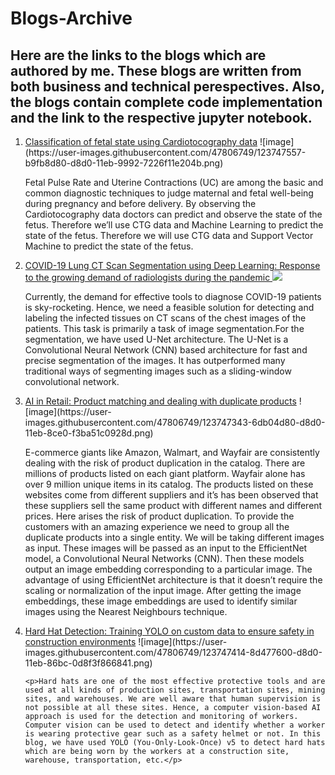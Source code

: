 # Blogs-Archive
## Here are the links to the blogs which are authored by me. These blogs are written from both business and technical perespectives. Also, the blogs contain complete code implementation and the link to the respective jupyter notebook.
<ol>
  <li>
    <A href="https://medium.com/nerd-for-tech/classification-of-cardiotocography-using-svm-cbc56a4f68b">Classification of fetal state using Cardiotocography data</a>
    ![image](https://user-images.githubusercontent.com/47806749/123747557-b9fb8d80-d8d0-11eb-9992-7226f11e204b.png)
    <p>Fetal Pulse Rate and Uterine Contractions (UC) are among the basic and common diagnostic techniques to judge maternal and fetal well-being during pregnancy and before delivery. By observing the Cardiotocography data doctors can predict and observe the state of the fetus. Therefore we’ll use CTG data and Machine Learning to predict the state of the fetus. Therefore we will use CTG data and Support Vector Machine to predict the state of the fetus.</p>
  </li>
  
  <li>
    <A href="https://blog.labellerr.com/index.php/2021/06/21/covid-19-lung-ct-scan-segmentation-using-deep-learning-coping-up-with-the-growing-demand-of-radiologists-during-the-pandemic/">COVID-19 Lung CT Scan Segmentation using Deep Learning: Response to the growing demand of radiologists during the pandemic </a>
    <img src="https://blog.labellerr.com/wp-content/uploads/2021/06/image-12.png",align="center">
    <p>Currently, the demand for effective tools to diagnose COVID-19 patients is sky-rocketing. Hence, we need a feasible solution for detecting and labeling the infected tissues on CT scans of the chest images of the patients. This task is primarily a task of image segmentation.For the segmentation, we have used U-Net architecture. The U-Net is a Convolutional Neural Network (CNN) based architecture for fast and precise segmentation of the images. It has outperformed many traditional ways of segmenting images such as a sliding-window convolutional network.</p>
  </li>
  
  <li>
    <A href="https://blog.labellerr.com/index.php/2021/06/28/ai-in-retail-product-matching-and-dealing-with-duplicate-products/">AI in Retail: Product matching and dealing with duplicate products</a>
    ![image](https://user-images.githubusercontent.com/47806749/123747343-6db04d80-d8d0-11eb-8ce0-f3ba51c0928d.png)
    <p>E-commerce giants like Amazon, Walmart, and Wayfair are consistently dealing with the risk of product duplication in the catalog. There are millions of products listed on each giant platform. Wayfair alone has over 9 million unique items in its catalog. The products listed on these websites come from different suppliers and it’s has been observed that these suppliers sell the same product with different names and different prices. Here arises the risk of product duplication. To provide the customers with an amazing experience we need to group all the duplicate products into a single entity. We will be taking different images as input. These images will be passed as an input to the EfficientNet model, a Convolutional Neural Networks (CNN). Then these models output an image embedding corresponding to a particular image. The advantage of using EfficientNet architecture is that it doesn’t require the scaling or normalization of the input image. After getting the image embeddings, these image embeddings are used to identify similar images using the Nearest Neighbours technique.</p>
  </li>
  
  <li>
    <A href="https://blog.labellerr.com/index.php/2021/06/14/hard-hat-detection-training-yolo-on-custom-data-to-ensure-safety-in-construction-environments/">Hard Hat Detection: Training YOLO on custom data to ensure safety in construction environments</a>
    ![image](https://user-images.githubusercontent.com/47806749/123747414-8d477600-d8d0-11eb-86bc-0d8f3f866841.png)

    <p>Hard hats are one of the most effective protective tools and are used at all kinds of production sites, transportation sites, mining sites, and warehouses. We are well aware that human supervision is not possible at all these sites. Hence, a computer vision-based AI approach is used for the detection and monitoring of workers. Computer vision can be used to detect and identify whether a worker is wearing protective gear such as a safety helmet or not. In this blog, we have used YOLO (You-Only-Look-Once) v5 to detect hard hats which are being worn by the workers at a construction site, warehouse, transportation, etc.</p>
  </li>
  
  </ol>
